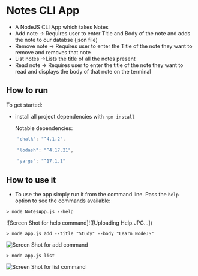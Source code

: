 # Notes CLI App
* A NodeJS CLI App which takes Notes  
*   Add note -> Requires user to enter Title and Body of the note and adds the note to our databse (json file)
*   Remove note -> Requires user to enter the Title of the note they want to remove and removes that note
*   List notes ->Lists the title of all the notes present
*   Read note -> Requires user to enter the title of the note they want to read and displays the body of that note on the terminal


## How to run

To get started:

* install all project dependencies with ` npm install `

  Notable dependencies:
```js
    "chalk": "^4.1.2",
    
    "lodash": "^4.17.21",
    
    "yargs": "^17.1.1"
```

## How to use it

* To use the app simply run it from the command line. Pass the `help` option to see the commands available:
```
> node NotesApp.js --help
```
![Screen Shot for help command]!([Uploading Help.JPG…])


```
> node app.js add --title "Study" --body "Learn NodeJS"
```
![Screen Shot for add command](docs/Screen_add.png?raw=true)

```
> node app.js list
```
![Screen Shot for list command](docs/Screen_list.png?raw=true)


